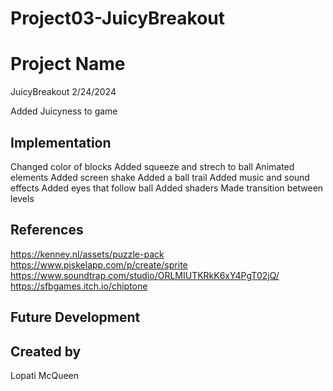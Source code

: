 # Project03-JuicyBreakout

# Project Name
JuicyBreakout
2/24/2024

Added Juicyness to game

## Implementation
Changed color of blocks 
Added squeeze and strech to ball
Animated elements
Added screen shake
Added a ball trail
Added music and sound effects
Added eyes that follow ball
Added shaders
Made transition between levels

## References
https://kenney.nl/assets/puzzle-pack
https://www.piskelapp.com/p/create/sprite
https://www.soundtrap.com/studio/ORLMIUTKRkK6xY4PgT02jQ/
https://sfbgames.itch.io/chiptone
## Future Development

## Created by
Lopati McQueen
